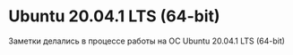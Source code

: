 # Ubuntu 20.04.1 LTS (64-bit)

Заметки делались в процессе работы на ОС Ubuntu 20.04.1 LTS (64-bit)
